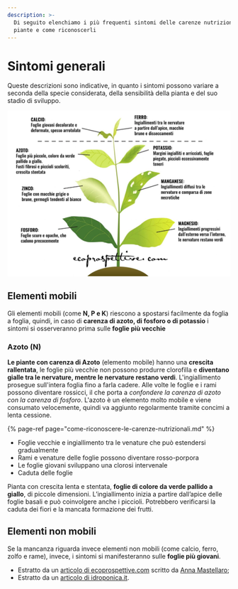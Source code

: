 ```yaml
---
description: >-
  Di seguito elenchiamo i più frequenti sintomi delle carenze nutrizionali nelle
  piante e come riconoscerli
---
```


# Sintomi generali

Queste descrizioni sono indicative, in quanto i sintomi possono variare a seconda della specie considerata, della sensibilità della pianta e del suo stadio di sviluppo.

![Illustrazione presa da ecoprospettive.com](../.gitbook/assets/esempi-carenze-nutrizionali.jpg)

## Elementi mobili

Gli elementi mobili \(come **N, P e K**\) riescono a spostarsi facilmente da foglia a foglia, quindi, in caso di **carenza di azoto, di fosforo o di potassio** i sintomi si osserveranno prima sulle **foglie più vecchie**

### Azoto \(N\)

**Le piante con carenza di Azoto** \(elemento mobile\) hanno una **crescita rallentata**, le foglie più vecchie non possono produrre clorofilla e **diventano gialle tra le nervature, mentre le nervature restano verdi**. L'ingiallimento prosegue sull'intera foglia fino a farla cadere. Alle volte le foglie e i rami possono diventare rossicci, il che porta a _confondere la carenza di azoto con la carenza di fosforo_. L'azoto è un elemento molto mobile e viene consumato velocemente, quindi va aggiunto regolarmente tramite concimi a lenta cessione.

{% page-ref page="come-riconoscere-le-carenze-nutrizionali.md" %}

* Foglie vecchie e ingiallimento tra le venature che può estendersi gradualmente
* Rami e venature delle foglie possono diventare rosso-porpora
* Le foglie giovani sviluppano una clorosi intervenale
* Caduta delle foglie

Pianta con crescita lenta e stentata, **foglie di colore da verde pallido a giallo**, di piccole dimensioni. L’ingiallimento inizia a partire dall’apice delle foglie basali e può coinvolgere anche i piccioli. Potrebbero verificarsi la caduta dei fiori e la mancata formazione dei frutti.

## Elementi non mobili

Se la mancanza riguarda invece elementi non mobili \(come calcio, ferro, zolfo e rame\), invece, i sintomi si manifesteranno sulle **foglie più giovani**.

* Estratto da un [articolo di ecoprospettive.com](https://ecoprospettive.com/concimazione-come-riconoscere-le-carenze-nutrizionali-nelle-piante/) scritto da [Anna Mastellaro](https://ecoprospettive.com/author/anna-mastellaro/);
* Estratto da un [articolo di idroponica.it](https://www.idroponica.it/carenze-nutrizionali-piante-indoor-outdoor_28-175.html).

